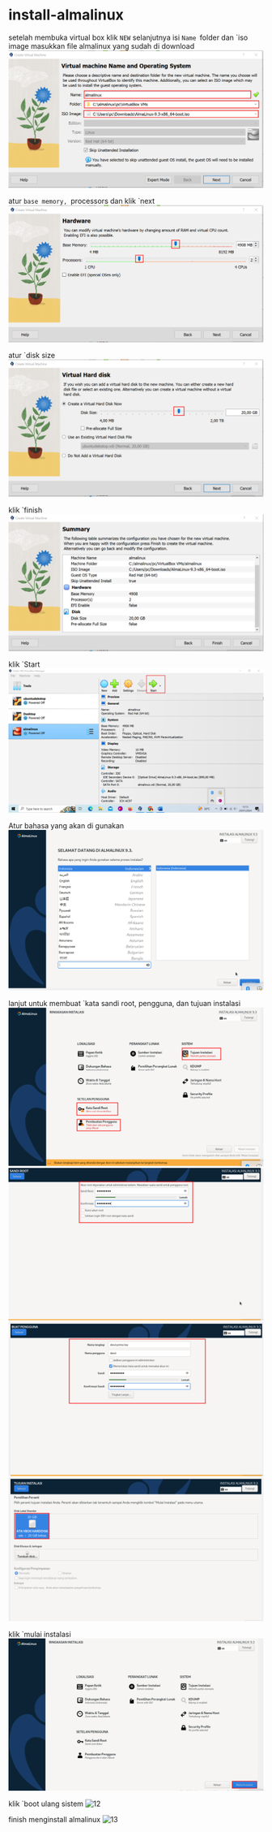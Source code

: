 # install-almalinux
setelah membuka virtual box klik `NEW` selanjutnya isi `Name `folder dan `iso image masukkan file almalinux yang sudah di download
![1](almalinux1.png)

atur `base memory, `processors dan klik `next
![2](almalinux2.png)

atur `disk size
![3](almalinux3.png)

klik `finish
![4](almalinix4.png)

klik `Start
![5](almalinux5.png)

Atur bahasa yang akan di gunakan
![6](almalinux6.png)

lanjut untuk membuat `kata sandi root, pengguna, dan tujuan instalasi
![7](almalinux7.png)
![8](almalinux8.png)
![9](almalinux9.png)
![10](almalinux10.png)

klik `mulai instalasi
![11](almalinux11.png)

klik `boot ulang sistem
![12](almalinux12)

finish menginstall almalinux
![13](almalinux13)









